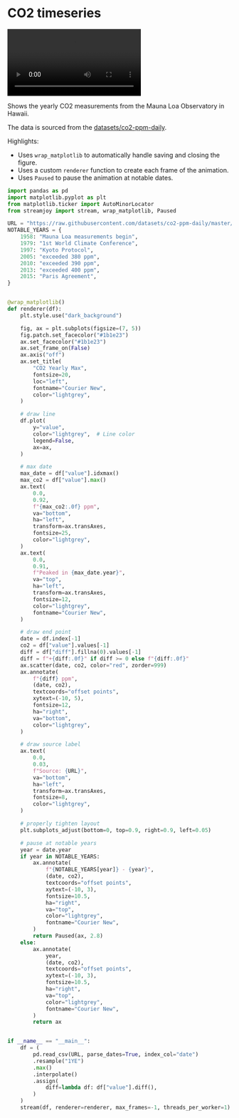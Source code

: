 # CO2 timeseries

<video controls="true" allowfullscreen="true">
<source src="https://github.com/ahuang11/streamjoy/assets/15331990/1f6fa5ae-9298-452d-ae1c-41d8c9f6cd34" type="video/mp4">
</video>

Shows the yearly CO2 measurements from the Mauna Loa Observatory in Hawaii.

The data is sourced from the [datasets/co2-ppm-daily](https://github.com/datasets/co2-ppm-daily/blob/master/co2-ppm-daily-flow.py).

Highlights:

- Uses `wrap_matplotlib` to automatically handle saving and closing the figure.
- Uses a custom `renderer` function to create each frame of the animation.
- Uses `Paused` to pause the animation at notable dates.

```python
import pandas as pd
import matplotlib.pyplot as plt
from matplotlib.ticker import AutoMinorLocator
from streamjoy import stream, wrap_matplotlib, Paused

URL = "https://raw.githubusercontent.com/datasets/co2-ppm-daily/master/data/co2-ppm-daily.csv"
NOTABLE_YEARS = {
    1958: "Mauna Loa measurements begin",
    1979: "1st World Climate Conference",
    1997: "Kyoto Protocol",
    2005: "exceeded 380 ppm",
    2010: "exceeded 390 ppm",
    2013: "exceeded 400 ppm",
    2015: "Paris Agreement",
}


@wrap_matplotlib()
def renderer(df):
    plt.style.use("dark_background")

    fig, ax = plt.subplots(figsize=(7, 5))
    fig.patch.set_facecolor("#1b1e23")
    ax.set_facecolor("#1b1e23")
    ax.set_frame_on(False)
    ax.axis("off")
    ax.set_title(
        "CO2 Yearly Max",
        fontsize=20,
        loc="left",
        fontname="Courier New",
        color="lightgrey",
    )

    # draw line
    df.plot(
        y="value",
        color="lightgrey",  # Line color
        legend=False,
        ax=ax,
    )

    # max date
    max_date = df["value"].idxmax()
    max_co2 = df["value"].max()
    ax.text(
        0.0,
        0.92,
        f"{max_co2:.0f} ppm",
        va="bottom",
        ha="left",
        transform=ax.transAxes,
        fontsize=25,
        color="lightgrey",
    )
    ax.text(
        0.0,
        0.91,
        f"Peaked in {max_date.year}",
        va="top",
        ha="left",
        transform=ax.transAxes,
        fontsize=12,
        color="lightgrey",
        fontname="Courier New",
    )

    # draw end point
    date = df.index[-1]
    co2 = df["value"].values[-1]
    diff = df["diff"].fillna(0).values[-1]
    diff = f"+{diff:.0f}" if diff >= 0 else f"{diff:.0f}"
    ax.scatter(date, co2, color="red", zorder=999)
    ax.annotate(
        f"{diff} ppm",
        (date, co2),
        textcoords="offset points",
        xytext=(-10, 5),
        fontsize=12,
        ha="right",
        va="bottom",
        color="lightgrey",
    )

    # draw source label
    ax.text(
        0.0,
        0.03,
        f"Source: {URL}",
        va="bottom",
        ha="left",
        transform=ax.transAxes,
        fontsize=8,
        color="lightgrey",
    )

    # properly tighten layout
    plt.subplots_adjust(bottom=0, top=0.9, right=0.9, left=0.05)

    # pause at notable years
    year = date.year
    if year in NOTABLE_YEARS:
        ax.annotate(
            f"{NOTABLE_YEARS[year]} - {year}",
            (date, co2),
            textcoords="offset points",
            xytext=(-10, 3),
            fontsize=10.5,
            ha="right",
            va="top",
            color="lightgrey",
            fontname="Courier New",
        )
        return Paused(ax, 2.8)
    else:
        ax.annotate(
            year,
            (date, co2),
            textcoords="offset points",
            xytext=(-10, 3),
            fontsize=10.5,
            ha="right",
            va="top",
            color="lightgrey",
            fontname="Courier New",
        )
        return ax


if __name__ == "__main__":
    df = (
        pd.read_csv(URL, parse_dates=True, index_col="date")
        .resample("1YE")
        .max()
        .interpolate()
        .assign(
            diff=lambda df: df["value"].diff(),
        )
    )
    stream(df, renderer=renderer, max_frames=-1, threads_per_worker=1).write("co2_emissions.mp4")
```